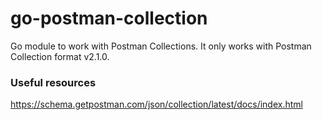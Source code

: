 # go-postman-collection

Go module to work with Postman Collections. It only works with Postman Collection format v2.1.0.

### Useful resources

https://schema.getpostman.com/json/collection/latest/docs/index.html
